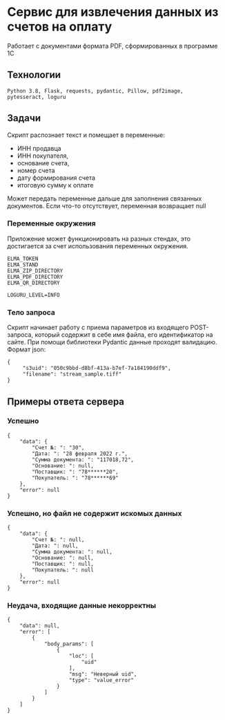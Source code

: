 # Сервис для извлечения данных из счетов на оплату  

   Работает с документами формата PDF, сформированных в программе 1С 

## Технологии

    Python 3.8, Flask, requests, pydantic, Pillow, pdf2image, 
    pytesseract, loguru

## Задачи

Скрипт распознает текст и помещает в переменные:
- ИНН продавца
- ИНН покупателя, 
- основание счета,
- номер счета
- дату формирования счета
- итоговую сумму к оплате

Может передать переменные дальше для заполнения связанных документов.
Если что-то отсутствует, переменная возвращает null 

### Переменные окружения

Приложение может функционировать на разных стендах, это достигается за счет 
использования переменных окружения.

```dotenv
ELMA_TOKEN 
ELMA_STAND 
ELMA_ZIP_DIRECTORY 
ELMA_PDF_DIRECTORY 
ELMA_QR_DIRECTORY 

LOGURU_LEVEL=INFO
```

### Тело запроса 

Скрипт начинает работу с приема параметров из входящего POST-запроса, который
содержит в себе имя файла, его идентификатор на сайте.
При помощи библиотеки Pydantic данные проходят валидацию. Формат json:

``` 
{
     "s3uid": "050c9bbd-d8bf-413a-b7ef-7a184190ddf9",
     "filename": "stream_sample.tiff"
} 
```

## Примеры ответа сервера

### Успешно 

``` 
{
    "data": {
        "Счет №: ": "30",
        "Дата: ": "28 февраля 2022 г.",
        "Сумма документа: ": "117018,72",
        "Основание: ": null,
        "Поставщик: ": "78******20",
        "Покупатель: ": "78******69"
    },
    "error": null
}
``` 

### Успешно, но файл не содержит искомых данных

``` 
{
    "data": {
        "Счет №: ": null,
        "Дата: ": null,
        "Сумма документа: ": null,
        "Основание: ": null,
        "Поставщик: ": null,
        "Покупатель: ": null
    },
    "error": null
}
```


### Неудача, входящие данные некорректны

``` 
{
    "data": null,
    "error": [
        {
            "body_params": [
                {
                    "loc": [
                        "uid"
                    ],
                    "msg": "Неверный uid",
                    "type": "value_error"
                }
            ]
        }
    ]
} 
```


